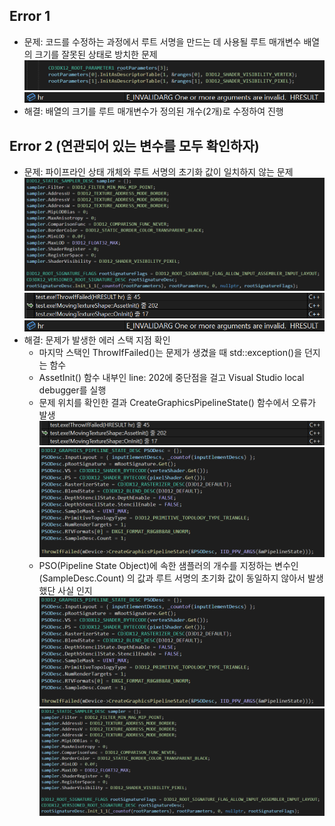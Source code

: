 ## Error 1
- 문제: 코드를 수정하는 과정에서 루트 서명을 만드는 데 사용될 루트 매개변수 배열의 크기를 잘못된 상태로 방치한 문제
<img src="https://github.com/mKangSH/Graphics_Study/blob/main/DirectX/Implementation/Result%20and%20Error/3.%20Moving%20Shape%20Populated%20by%20Texture/AllocateWrongArraySize.PNG" title=""></img>   
<img src="https://github.com/mKangSH/Graphics_Study/blob/main/DirectX/Implementation/Result%20and%20Error/3.%20Moving%20Shape%20Populated%20by%20Texture/E_INVALIDARG.PNG" title=""></img>  
- 해결: 배열의 크기를 루트 매개변수가 정의된 개수(2개)로 수정하여 진행

## Error 2 (연관되어 있는 변수를 모두 확인하자)
- 문제: 파이프라인 상태 개체와 루트 서명의 초기화 값이 일치하지 않는 문제     
<img src="https://github.com/mKangSH/Graphics_Study/blob/main/DirectX/Implementation/Result%20and%20Error/3.%20Moving%20Shape%20Populated%20by%20Texture/NotPopulateSamplerArgument.PNG" title=""></img>      
<img src="https://github.com/mKangSH/Graphics_Study/blob/main/DirectX/Implementation/Result%20and%20Error/3.%20Moving%20Shape%20Populated%20by%20Texture/CallingStack.PNG" title=""></img>      
<img src="https://github.com/mKangSH/Graphics_Study/blob/main/DirectX/Implementation/Result%20and%20Error/3.%20Moving%20Shape%20Populated%20by%20Texture/E_INVALIDARG.PNG" title=""></img>   
- 해결: 문제가 발생한 에러 스택 지점 확인   
    - 마지막 스택인 ThrowIfFailed()는 문제가 생겼을 때 std::exception()을 던지는 함수   
    - AssetInit() 함수 내부인 line: 202에 중단점을 걸고 Visual Studio local debugger를 실행   
    - 문제 위치를 확인한 결과 CreateGraphicsPipelineState() 함수에서 오류가 발생
      <img src="https://github.com/mKangSH/Graphics_Study/blob/main/DirectX/Implementation/Result%20and%20Error/3.%20Moving%20Shape%20Populated%20by%20Texture/CallingStack.PNG" title=""></img>    
      <img src="https://github.com/mKangSH/Graphics_Study/blob/main/DirectX/Implementation/Result%20and%20Error/3.%20Moving%20Shape%20Populated%20by%20Texture/CreateGraphicsPipelineState.PNG" title=""></img>    
    - PSO(Pipeline State Object)에 속한 샘플러의 개수를 지정하는 변수인 (SampleDesc.Count) 의 값과 루트 서명의 초기화 값이 동일하지 않아서 발생했단 사실 인지   
      <img src="https://github.com/mKangSH/Graphics_Study/blob/main/DirectX/Implementation/Result%20and%20Error/3.%20Moving%20Shape%20Populated%20by%20Texture/CreateGraphicsPipelineState.PNG" title=""></img>     
      <img src="https://github.com/mKangSH/Graphics_Study/blob/main/DirectX/Implementation/Result%20and%20Error/3.%20Moving%20Shape%20Populated%20by%20Texture/NotPopulateSamplerArgument.PNG" title=""></img>
